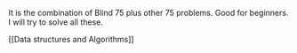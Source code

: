 It is the combination of Blind 75 plus other 75 problems. Good for beginners. I will try to solve all these.

[[Data structures and Algorithms]]